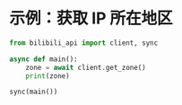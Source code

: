 # 示例：获取 IP 所在地区

``` python
from bilibili_api import client, sync

async def main():
    zone = await client.get_zone()
    print(zone)

sync(main())
```

